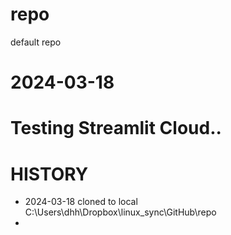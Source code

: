 # repo
default repo

# 2024-03-18
# Testing Streamlit Cloud..

# HISTORY
- 2024-03-18 cloned to local C:\Users\dhh\Dropbox\linux_sync\GitHub\repo
- 